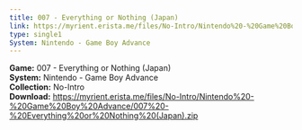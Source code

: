 ```yaml
---
title: 007 - Everything or Nothing (Japan)
link: https://myrient.erista.me/files/No-Intro/Nintendo%20-%20Game%20Boy%20Advance/007%20-%20Everything%20or%20Nothing%20(Japan).zip
type: single1
System: Nintendo - Game Boy Advance
---
```

<b>Game:</b> 007 - Everything or Nothing (Japan)<br>
<b>System:</b> Nintendo - Game Boy Advance<br>
<b>Collection:</b> No-Intro<br>
<b>Download:</b> https://myrient.erista.me/files/No-Intro/Nintendo%20-%20Game%20Boy%20Advance/007%20-%20Everything%20or%20Nothing%20(Japan).zip